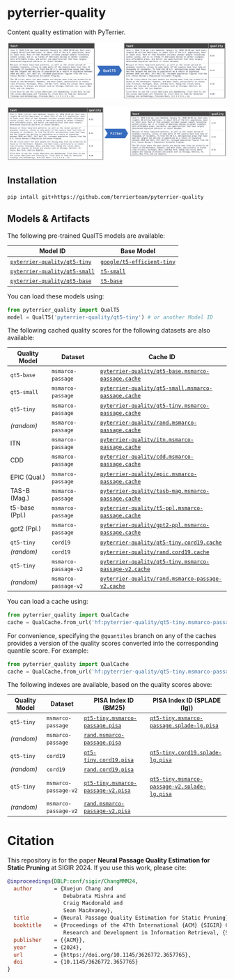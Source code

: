 # pyterrier-quality

Content quality estimation with PyTerrier.

![Quality estimation pipeline](https://github.com/terrierteam/pyterrier-quality/blob/main/img/qual-predict.png)

![Filtering based on quality estimations](https://github.com/terrierteam/pyterrier-quality/blob/main/img/qual-filter.png)

## Installation

```bash
pip intall git+https://github.com/terrierteam/pyterrier-quality
```

## Models & Artifacts

The following pre-trained QualT5 models are available:

| Model ID | Base Model |
|----------|------------|
|[`pyterrier-quality/qt5-tiny`](https://huggingface.co/pyterrier-quality/qt5-tiny)|[`google/t5-efficient-tiny`](https://huggingface.co/google/t5-efficient-tiny)|
|[`pyterrier-quality/qt5-small`](https://huggingface.co/pyterrier-quality/qt5-small)|[`t5-small`](https://huggingface.co/t5-small)|
|[`pyterrier-quality/qt5-base`](https://huggingface.co/pyterrier-quality/qt5-base)|[`t5-base`](https://huggingface.co/t5-base)|

You can load these models using:

```python
from pyterrier_quality import QualT5
model = QualT5('pyterrier-quality/qt5-tiny') # or another Model ID
```

The following cached quality scores for the following datasets are also available:

| Quality Model | Dataset | Cache ID |
|---------------|---------|----------|
|`qt5-base`|`msmarco-passage`|[`pyterrier-quality/qt5-base.msmarco-passage.cache`](https://huggingface.co/datasets/pyterrier-quality/qt5-base.msmarco-passage.cache)|
|`qt5-small`|`msmarco-passage`|[`pyterrier-quality/qt5-small.msmarco-passage.cache`](https://huggingface.co/datasets/pyterrier-quality/qt5-small.msmarco-passage.cache)|
|`qt5-tiny`|`msmarco-passage`|[`pyterrier-quality/qt5-tiny.msmarco-passage.cache`](https://huggingface.co/datasets/pyterrier-quality/qt5-tiny.msmarco-passage.cache)|
|*(random)*|`msmarco-passage`|[`pyterrier-quality/rand.msmarco-passage.cache`](https://huggingface.co/datasets/pyterrier-quality/rand.msmarco-passage.cache)|
|ITN|`msmarco-passage`|[`pyterrier-quality/itn.msmarco-passage.cache`](https://huggingface.co/datasets/pyterrier-quality/itn.msmarco-passage.cache)|
|CDD|`msmarco-passage`|[`pyterrier-quality/cdd.msmarco-passage.cache`](https://huggingface.co/datasets/pyterrier-quality/cdd.msmarco-passage.cache)|
|EPIC (Qual.)|`msmarco-passage`|[`pyterrier-quality/epic.msmarco-passage.cache`](https://huggingface.co/datasets/pyterrier-quality/epic.msmarco-passage.cache)|
|TAS-B (Mag.)|`msmarco-passage`|[`pyterrier-quality/tasb-mag.msmarco-passage.cache`](https://huggingface.co/datasets/pyterrier-quality/tasb-mag.msmarco-passage.cache)|
|t5-base (Ppl.)|`msmarco-passage`|[`pyterrier-quality/t5-ppl.msmarco-passage.cache`](https://huggingface.co/datasets/pyterrier-quality/t5-ppl.msmarco-passage.cache)|
|gpt2 (Ppl.)|`msmarco-passage`|[`pyterrier-quality/gpt2-ppl.msmarco-passage.cache`](https://huggingface.co/datasets/pyterrier-quality/gpt2-ppl.msmarco-passage.cache)|
|`qt5-tiny`|`cord19`|[`pyterrier-quality/qt5-tiny.cord19.cache`](https://huggingface.co/datasets/pyterrier-quality/qt5-tiny.cord19.cache)|
|*(random)*|`cord19`|[`pyterrier-quality/rand.cord19.cache`](https://huggingface.co/datasets/pyterrier-quality/rand.cord19.cache)|
|`qt5-tiny`|`msmarco-passage-v2`|[`pyterrier-quality/qt5-tiny.msmarco-passage-v2.cache`](https://huggingface.co/datasets/pyterrier-quality/qt5-tiny.msmarco-passage-v2.cache)|
|*(random)*|`msmarco-passage-v2`|[`pyterrier-quality/rand.msmarco-passage-v2.cache`](https://huggingface.co/datasets/pyterrier-quality/rand.msmarco-passage-v2.cache)|

You can load a cache using:

```python
from pyterrier_quality import QualCache
cache = QualCache.from_url('hf:pyterrier-quality/qt5-tiny.msmarco-passage.cache') # or another Cache ID (note the hf: prefix)
```

For convenience, specifying the `@quantiles` branch on any of the caches provides a version of the quality scores
converted into the corresponding quantile score. For example:

```python
from pyterrier_quality import QualCache
cache = QualCache.from_url('hf:pyterrier-quality/qt5-tiny.msmarco-passage.cache@quantiles')
```

The following indexes are available, based on the quality scores above:

| Quality Model | Dataset | PISA Index ID (BM25) | PISA Index ID (SPLADE (lg)) |
|---------------|---------|----------------------|-----------------------------|
|`qt5-tiny`|`msmarco-passage`|[`qt5-tiny.msmarco-passage.pisa`](https://huggingface.co/datasets/pyterrier-quality/qt5-tiny.msmarco-passage.pisa)|[`qt5-tiny.msmarco-passage.splade-lg.pisa`](https://huggingface.co/datasets/pyterrier-quality/qt5-tiny.msmarco-passage.splade-lg.pisa)|
|*(random)*|`msmarco-passage`|[`rand.msmarco-passage.pisa`](https://huggingface.co/datasets/pyterrier-quality/rand.msmarco-passage.pisa)|
|`qt5-tiny`|`cord19`|[`qt5-tiny.cord19.pisa`](https://huggingface.co/datasets/pyterrier-quality/qt5-tiny.cord19.pisa)|[`qt5-tiny.cord19.splade-lg.pisa`](https://huggingface.co/datasets/pyterrier-quality/qt5-tiny.cord19.splade-lg.pisa)|
|*(random)*|`cord19`|[`rand.cord19.pisa`](https://huggingface.co/datasets/pyterrier-quality/rand.cord19.pisa)|
|`qt5-tiny`|`msmarco-passage-v2`|[`qt5-tiny.msmarco-passage-v2.pisa`](https://huggingface.co/datasets/pyterrier-quality/qt5-tiny.msmarco-passage-v2.pisa)|[`qt5-tiny.msmarco-passage-v2.splade-lg.pisa`](https://huggingface.co/datasets/pyterrier-quality/qt5-tiny.msmarco-passage-v2.splade-lg.pisa)|
|*(random)*|`msmarco-passage-v2`|[`rand.msmarco-passage-v2.pisa`](https://huggingface.co/datasets/pyterrier-quality/rand.msmarco-passage-v2.pisa)|


# Citation

This repository is for the paper **Neural Passage Quality Estimation for Static Pruning** at SIGIR 2024.
If you use this work, please cite:

```bibtex
@inproceedings{DBLP:conf/sigir/ChangMMM24,
  author       = {Xuejun Chang and
                  Debabrata Mishra and
                  Craig Macdonald and
                  Sean MacAvaney},
  title        = {Neural Passage Quality Estimation for Static Pruning},
  booktitle    = {Proceedings of the 47th International {ACM} {SIGIR} Conference on
                  Research and Development in Information Retrieval, {SIGIR} 2024},
  publisher    = {{ACM}},
  year         = {2024},
  url          = {https://doi.org/10.1145/3626772.3657765},
  doi          = {10.1145/3626772.3657765}
}
```
